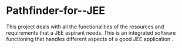 # Pathfinder-for--JEE
This project deals with all the functionalities of the  resources and requirements that a JEE aspirant needs. This is  an integrated software functioning that handles different  aspects of a good JEE application . 
